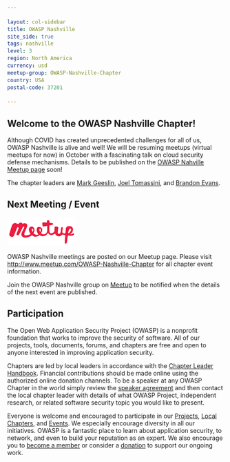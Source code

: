 ```yaml
---

layout: col-sidebar
title: OWASP Nashville
site_side: true
tags: nashville
level: 3
region: North America
currency: usd
meetup-group: OWASP-Nashville-Chapter
country: USA
postal-code: 37201

---
```



Welcome to the OWASP Nashville Chapter!
---------------------------------------

Although COVID has created unprecedented challenges for all of us, OWASP Nashville is alive and well!  We will be resuming meetups (virtual meetups for now) in October with a fascinating talk on cloud security defense mechanisms.  Details to be published on the [OWASP Nahville Meetup page](https://meetup.com/OWASP-Nashville-Chapter) soon!

The chapter leaders are <a href="mailto:mark.geeslin@owasp.org">Mark Geeslin</a>, <a href="mailto:joel.tomassini@owasp.org">Joel Tomassini</a>, and <a href="mailto:brandon.evans@owasp.org">Brandon Evans</a>.


Next Meeting / Event
--------------------

![meetup](assets/images/meetup-logo-160x65.png)

OWASP Nashville meetings are posted on our Meetup page. Please visit <a href="http://www.meetup.com/OWASP-Nashville-Chapter">http://www.meetup.com/OWASP-Nashville-Chapter</a> for all chapter event information.

Join the OWASP Nashville group on <a href="https://meetup.com/OWASP-Nashville-Chapter">Meetup</a> to be notified when the details of the next event are published.


Participation
-------------

The Open Web Application Security Project (OWASP) is a nonprofit foundation that works to improve the security of software. All of our projects, tools, documents, forums, and chapters are free and open to anyone interested in improving application security. 

Chapters are led by local leaders in accordance with the [Chapter Leader Handbook](/www-policy/operational/chapter-handbook-existing). Financial contributions should be made online using the authorized online donation channels. To be a speaker at any OWASP Chapter in the world simply review the [speaker agreement](/www-policy/legal/speaker-agreement) and then contact the local chapter leader with details of what OWASP Project, independent research, or related software security topic you would like to present.

Everyone is welcome and encouraged to participate in our [Projects](/projects), [Local Chapters](/chapters), and [Events](/events). We especially encourage diversity in all our initiatives. OWASP is a fantastic place to learn about application security, to network, and even to build your reputation as an expert. We also encourage you to [become a member](/membership) or consider a [donation](/donate) to support our ongoing work.


